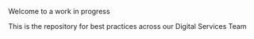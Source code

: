 Welcome to a work in progress

This is the repository for best practices across our Digital Services Team
